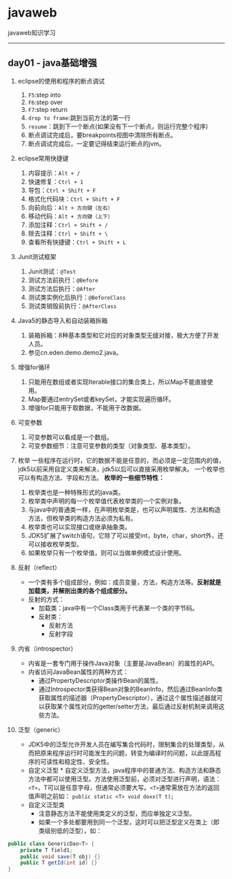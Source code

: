 # javaweb

javaweb知识学习

---

## day01 - java基础增强
1. eclipse的使用和程序的断点调试
    1. `F5`:step into
    2. `F6`:step over
    3. `F7`:step return
    4. `drop to frame`:跳到当前方法的第一行
    5. `resume`：跳到下一个断点(如果没有下一个断点，则运行完整个程序)
    6. 断点调试完成后，要breakpoints视图中清除所有断点。
    7. 断点调试完成后，一定要记得结束运行断点的jvm。

2. eclipse常用快捷键
    1. 内容提示：`Alt + /`
    2. 快速修复：`Ctrl + 1`
    3. 导包：`Ctrl + Shift + F`
    4. 格式化代码块：`Ctrl + Shift + F`
    5. 向前向后：`Alt + 方向键（左右）`
    6. 移动代码：`Alt + 方向键（上下）`
    7. 添加注释：`Ctrl + Shift + /`
    8. 除去注释：`Ctrl + Shift + \`
    9. 查看所有快捷键：`Ctrl + Shift + L`
    
3. Junit测试框架
    1. Junit测试：`@Test`
    2. 测试方法前执行：`@Before` 
    3. 测试方法后执行：`@After` 
    4. 测试类实例化后执行：`@BeforeClass`     
    5. 测试类销毁前执行：`@AfterClass`
 
4. Java5的静态导入和自动装箱拆箱
    1. 装箱拆箱：8种基本类型和它对应的对象类型无缝对接，极大方便了开发人员。
    2. 参见cn.eden.demo.demo2.java。
    
5. 增强for循环
    1. 只能用在数组或者实现Iterable接口的集合类上，所以Map不能直接使用。
    2. Map要通过entrySet或者keySet，才能实现遍历循环。
    3. 增强for只能用于取数据，不能用于改数据。
	
6. 可变参数
    1. 可变参数可以看成是一个数组。
    2. 可变参数细节：注意可变参数的类型（对象类型、基本类型）。
    
7. 枚举
    一些程序在运行时，它的数据不能是任意的，而必须是一定范围内的值，jdk5以前采用自定义类来解决，jdk5以后可以直接采用枚举解决。
    一个枚举也可以有构造方法、字段和方法。
    **枚举的一些细节特性：**
	  1. 枚举类也是一种特殊形式的java类。
	  2. 枚举类中声明的每一个枚举值代表枚举类的一个实例对象。
	  3. 与java中的普通类一样，在声明枚举类是，也可以声明属性、方法和构造方法，但枚举类的构造方法必须为私有。
	  4. 枚举类也可以实现接口或继承抽象类。
	  5. JDK5扩展了switch语句，它除了可以接受int，byte，char，short外，还可以接收枚举类型。
	  6. 如果枚举只有一个枚举值，则可以当做单例模式设计使用。
    
8. 反射（reflect） 
	* 一个类有多个组成部分，例如：成员变量，方法，构造方法等。**反射就是加载类，并解剖出类的各个组成部分。**
	* 反射的方式：
		* 加载类：java中有一个Class类用于代表某一个类的字节码。
		* 反射类：
			* 反射方法
			* 反射字段
9. 内省（introspector）
    * 内省是一套专门用于操作Java对象（主要是JavaBean）的属性的API。
    * 内省访问JavaBean属性的两种方式：
        * 通过PropertyDescriptor类操作Bean的属性。
        * 通过Introspector类获得Bean对象的BeanInfo，然后通过BeanInfo类获取属性的描述器（PropertyDescriptor），通过这个属性描述器就可以获取某个属性对应的getter/setter方法，最后通过反射机制来调用这些方法。
10. 泛型（generic）
      * JDK5中的泛型允许开发人员在编写集合代码时，限制集合的处理类型，从而把原来程序运行时可能发生的问题，转变为编译时的问题，以此提高程序的可读性和稳定性、安全性。
      * 自定义泛型
		    * 自定义泛型方法，java程序中的普通方法、构造方法和静态方法中都可以使用泛型。方法使用泛型前，必须对泛型进行声明，语法：`<T>`，T可以是任意字母，但通常必须要大写。`<T>`通常需放在方法的返回值声明之前如：
`public static <T> void doxx(T t);`
      * 自定义泛型类
        * 注意静态方法不能使用类定义的泛型，而应单独定义泛型。
        * 如果一个多处都要用到同一个泛型，这时可以把泛型定义在类上（即类级别低的泛型），如：
```java
public class GenericDao<T> {
    private T field1;
    public void save(T obj) {}
    public T getId(int id) {}
}
```
        
